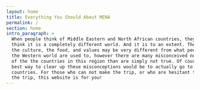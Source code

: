 ```yaml
---
layout: home
title: Everything You Should About MENA
permalink: /
section: home
intro_paragraph: >
  When people think of Middle Eastern and North African countries, they often
  think it is a completely different world. And it is to an extent. The climate,
  the culture, the food, and values may be very different from what people in
  the Western world are used to, however there are many misconceived notions
  of the the countries in this region than are simply not true. Of course the
  best way to clear up these misconceptions would be to actually go to these
  countries. For those who can not make the trip, or who are hesitant to make
  the trip, this website is for you!
---
```


